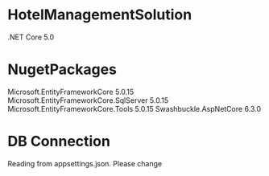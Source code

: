 HotelManagementSolution
================================
.NET Core 5.0

NugetPackages
================================
Microsoft.EntityFrameworkCore 5.0.15
Microsoft.EntityFrameworkCore.SqlServer 5.0.15
Microsoft.EntityFrameworkCore.Tools  5.0.15
Swashbuckle.AspNetCore 6.3.0

DB Connection
===============================
Reading from appsettings.json. Please change